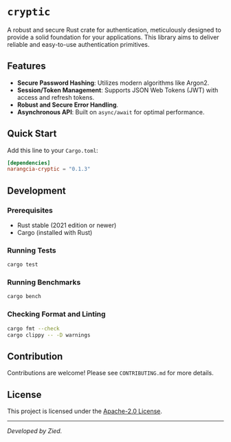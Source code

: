 # `cryptic`

A robust and secure Rust crate for authentication, meticulously designed to provide a solid foundation for your applications. This library aims to deliver reliable and easy-to-use authentication primitives.

## Features

* **Secure Password Hashing**: Utilizes modern algorithms like Argon2.
* **Session/Token Management**: Supports JSON Web Tokens (JWT) with access and refresh tokens.
* **Robust and Secure Error Handling**.
* **Asynchronous API**: Built on `async/await` for optimal performance.

## Quick Start

Add this line to your `Cargo.toml`:

```toml
[dependencies]
narangcia-cryptic = "0.1.3"
```

## Development

### Prerequisites

* Rust stable (2021 edition or newer)
* Cargo (installed with Rust)

### Running Tests

```bash
cargo test
```

### Running Benchmarks

```bash
cargo bench
```

### Checking Format and Linting

```bash
cargo fmt --check
cargo clippy -- -D warnings
```

## Contribution

Contributions are welcome! Please see `CONTRIBUTING.md` for more details.

## License

This project is licensed under the [Apache-2.0 License](LICENCE).

---
*Developed by Zied.*
